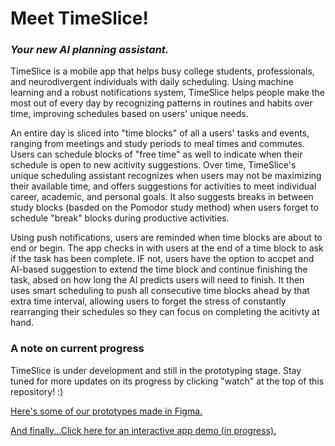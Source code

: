 # **Meet TimeSlice!**
### _Your new AI planning assistant._

TimeSlice is a mobile app that helps busy college students, professionals, and neurodivergent individuals with daily scheduling. Using machine learning and a robust notifications system, TimeSlice helps people make the most out of every day by recognizing patterns in routines and habits over time, improving schedules based on users' unique needs.

An entire day is sliced into "time blocks" of all a users' tasks and events, ranging from meetings and study periods to meal times and commutes. Users can schedule blocks of "free time" as well to indicate when their schedule is open to new acitivity suggestions. Over time, TimeSlice's unique scheduling assistant recognizes when users may not be maximizing their available time, and offers suggestions for activities to meet individual career, academic, and personal goals. It also suggests breaks in between study blocks (basded on the Pomodor study method) when users forget to schedule "break" blocks during productive activities.

Using push notifications, users are reminded when time blocks are about to end or begin. The app checks in with users at the end of a time block to ask if the task has been complete. IF not, users have the option to accpet and AI-based suggestion to extend the time block and continue finishing the task, absed on how long the AI predicts users will need to finish. It then uses smart scheduling to push all consecutive time blocks ahead by that extra time interval, allowing users to forget the stress of constantly rearranging their schedules so they can focus on completing the acitivty at hand.

### A note on current progress
TimeSlice is under development and still in the prototyping stage. Stay tuned for more updates on its progress by clicking "watch" at the top of this repository! :)

[Here's some of our prototypes made in Figma.](https://www.figma.com/community/file/1239638161463978443)

[And finally...Click here for an interactive app demo (in progress).](https://app.flutterflow.io/share/time-slice-vd73s0)
